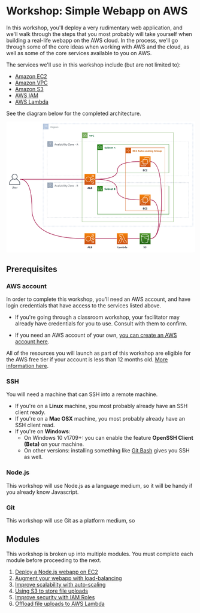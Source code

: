 Workshop: Simple Webapp on AWS
===

In this workshop, you'll deploy a very rudimentary web application, and we'll
walk through the steps that you most probably will take yourself when building 
a real-life webapp on the AWS cloud. In the process, we'll go through some
of the core ideas when working with AWS and the cloud, as well as some of the 
core services available to you on AWS.

The services we'll use in this workshop include (but are not limited to):

- [Amazon EC2](https://aws.amazon.com/ec2)
- [Amazon VPC](https://aws.amazon.com/vpc)
- [Amazon S3](https://aws.amazon.com/s3)
- [AWS IAM](https://aws.amazon.com/iam)
- [AWS Lambda](https://aws.amazon.com/lambda)

See the diagram below for the completed architecture.

![Architecture](__assets/architecture.png)



## Prerequisites

### AWS account

In order to complete this workshop, you'll need an AWS account, and have login credentials
that have access to the services listed above. 

- If you're going through a classroom workshop, your facilitator may already have credentials for you to use.
  Consult with them to confirm.

- If you need an AWS account of your own, [you can create an AWS account here](https://portal.aws.amazon.com/gp/aws/developer/registration/index.html).
  
All of the resources you will launch as part of this workshop are eligible for the AWS free tier if
your account is less than 12 months old. [More information here](https://aws.amazon.com/free).

### SSH

You will need a machine that can SSH into a remote machine.

- If you're on a **Linux** machine, you most probably already have an SSH client ready.
- If you're on a **Mac OSX** machine, you most probably already have an SSH client read.
- If you're on **Windows**:
  - On Windows 10 v1709+: you can enable the feature **OpenSSH Client (Beta)** on your machine.
  - On other versions: installing something like [Git Bash](https://git-scm.com/downloads) gives you SSH as well.

### Node.js

This workshop will use Node.js as a language medium, so it will be handy if you already know Javascript.

### Git

This workshop will use Git as a platform medium, so 



## Modules

This workshop is broken up into multiple modules.
You must complete each module before proceeding to the next.

1. [Deploy a Node.js webapp on EC2](../../tree/module-01)
2. [Augment your webapp with load-balancing](../../tree/module-02)
3. [Improve scalability with auto-scaling](../../tree/module-03)
4. [Using S3 to store file uploads](../../tree/module-04)
5. [Improve security with IAM Roles](../../tree/module-05)
6. [Offload file uploads to AWS Lambda](../../tree/module-06)
